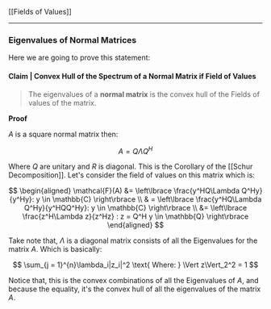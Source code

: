 [[Fields of Values]]

---
### **Eigenvalues of Normal Matrices**

Here we are going to prove this statement: 

#### **Claim | Convex Hull of the Spectrum of a Normal Matrix if Field of Values**
> The eigenvalues of a **normal matrix** is the convex hull of the Fields of values of the matrix. 

**Proof**

$A$ is a square normal matrix then: 

$$
A = Q\Lambda Q^H 
$$

Where $Q$ are unitary and $R$ is diagonal. This is the Corollary of the [[Schur Decomposition]]. Let's consider the field of values on this matrix which is: 

$$
\begin{aligned}
    \mathcal{F}(A) &=  \left\lbrace
        \frac{y^HQ\Lambda Q^Hy}{y^Hy}: y \in \mathbb{C}
    \right\rbrace
    \\
    & =  \left\lbrace
        \frac{y^HQ\Lambda Q^Hy}{y^HQQ^Hy}: y \in \mathbb{C}
    \right\rbrace
    \\
    &= \left\lbrace
        \frac{z^H\Lambda z}{z^Hz} : z = Q^H y \in \mathbb{Q}
    \right\rbrace
\end{aligned}
$$

Take note that, $\Lambda$  is a diagonal matrix consists of all the Eigenvalues for the matrix $A$. 
Which is basically: 

$$
\sum_{j = 1}^{n}\lambda_i|z_i|^2 \text{ Where: } \Vert z\Vert_2^2 = 1
$$

Notice that, this is the convex combinations of all the Eigenvalues of $A$, and because the equality, it's the convex hull of all the eigenvalues of the matrix $A$. 
